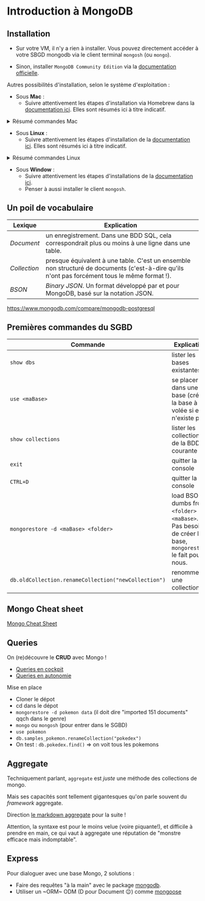 # Introduction à MongoDB

## Installation

- Sur votre VM, il n'y a rien à installer. Vous pouvez directement accéder à votre SBGD mongodb via le client terminal `mongosh` (ou `mongo`). 

- Sinon, installer `MongoDB Community Edition` via la [documentation officielle](https://www.mongodb.com/try/download/community).

Autres possibilités d'installation, selon le système d'exploitation :

- Sous **Mac** :
  - Suivre attentivement les étapes d'installation via Homebrew dans la [documentation ici](https://www.mongodb.com/docs/manual/tutorial/install-mongodb-on-os-x/). Elles sont résumés ici à titre indicatif. 

<details><summary>
Résumé commandes Mac
</summary>

- Installer avec `homebrew` : 
  - `brew tap mongodb/brew && brew update` (mettre à jour brew)
  - `brew install mongodb-community@6.0` (installer mongodb server)
  - `brew services start mongodb-community@6.0` (lancer le serveur)
- Tester l'accès aux SGBD
  - `mongosh` (se connecter au serveur depuis le terminal)

</details>
  

- Sous **Linux** :
  - Suivre attentivement les étapes d'installation de la [documentation ici](https://www.mongodb.com/docs/manual/tutorial/install-mongodb-on-windows/). Elles sont résumés ici à titre indicatif. 


<details><summary>
Résumé commandes Linux
</summary>

- Installer avec `apt`
  - `sudo apt-get update` (mettre à jour apt)
  - `wget -qO - https://www.mongodb.org/static/pgp/server-6.0.asc | sudo apt-key add -` (doit répondre OK)
  - `lsb_release -dc` (doit répondre `Ubuntu 20.04.4 LTS`)
  - `echo "deb [ arch=amd64,arm64 ] https://repo.mongodb.org/apt/ubuntu focal/mongodb-org/6.0 multiverse" | sudo tee /etc/apt/sources.list.d/mongodb-org-6.0.list` (pas de nouvelles, bonne nouvelle)
  - `sudo apt-get update` (reload local package database)
  - `sudo apt-get install -y mongodb-org` (installer mongodb)
  - `sudo systemctl start mongod` (lancer le serveur)
  - `sudo apt install mongodb`
- Tester l'accès aux SGBD
  - `sudo systemctl status mongod` (tester l'état du serveur)
  - `mongosh` (se connecter au serveur depuis le terminal)

</details>

- Sous **Window** :
  - Suivre attentivement les étapes d'installations de la [documentation ici](https://www.mongodb.com/docs/manual/tutorial/install-mongodb-on-windows/).
  - Penser à aussi installer le client `mongosh`. 


## Un poil de vocabulaire

| Lexique | Explication |
| -- | -- |
| *Document* | un enregistrement. Dans une BDD SQL, cela correspondrait plus ou moins à une ligne dans une table.
| *Collection* | presque équivalent à une table. C'est un ensemble non structuré de documents (c'est-à-dire qu'ils n'ont pas forcément tous le même format !).
| *BSON* | _Binary JSON_. Un format développé par et pour MongoDB, basé sur la notation JSON.

https://www.mongodb.com/compare/mongodb-postgresql

## Premières commandes du SGBD

| Commande | Explication |
| -- | -- |
| `show dbs` | lister les bases existantes |
| `use <maBase>` | se placer dans une base (créer la base à la volée si elle n'existe pas) |
| `show collections` | lister les collections de la BDD courante |
| `exit` | quitter la console |
| `CTRL+D` | quitter la console |
| `mongorestore -d <maBase> <folder>` | load BSON dumbs from `<folder>` into `<maBase>`. Pas besoin de créer la base, `mongorestore` le fait pour nous. |
| `db.oldCollection.renameCollection("newCollection")` | renommer une collection | 

## Mongo Cheat sheet

[Mongo Cheat Sheet](https://www.mongodb.com/developer/products/mongodb/cheat-sheet/)

## Queries

On (re)découvre le **CRUD** avec Mongo !

- [Queries en cockpit](./queries-cockpit.md)
- [Queries en autonomie](./queries-cockpit.md)

Mise en place

- Cloner le dépot
- cd dans le dépot
- `mongorestore -d pokemon data` (il doit dire "imported 151 documents" qqch dans le genre)
- `mongo` ou `mongosh` (pour entrer dans le SGBD)
- `use pokemon`
- `db.samples_pokemon.renameCollection("pokedex")`
- On test : `db.pokedex.find()` => on voit tous les pokemons 


## Aggregate

Techniquement parlant, `aggregate` est _juste_ une méthode des collections de mongo.

Mais ses capacités sont tellement gigantesques qu'on parle souvent du _framework_ aggregate.

Direction [le markdown aggregate](./aggregate.md) pour la suite !

Attention, la syntaxe est pour le moins velue (voire piquante!), et difficile à prendre en main, ce qui vaut à aggregate une réputation de "monstre efficace mais indomptable".

## Express

Pour dialoguer avec une base Mongo, 2 solutions : 
- Faire des requêtes "à la main" avec le package [mongodb](https://www.npmjs.com/package/mongodb).
- Utiliser un ~ORM~ ODM (D pour Document :wink:) comme [mongoose](https://www.npmjs.com/package/mongoose)
